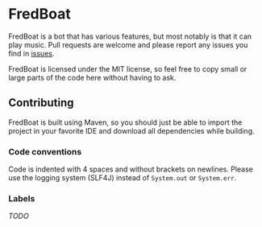 # FredBoat
FredBoat is a bot that has various features, but most notably is that it can play music. Pull requests are welcome and please report any issues you find in [issues](https://github.com/Frederikam/FredBoat/issues).

FredBoat is licensed under the MIT license, so feel free to copy small or large parts of the code here without having to ask.

## Contributing
FredBoat is built using Maven, so you should just be able to import the project in your favorite IDE and download all dependencies while building.

### Code conventions
Code is indented with 4 spaces and without brackets on newlines. Please use the logging system (SLF4J) instead of `System.out` or `System.err`.

### Labels
*TODO*
